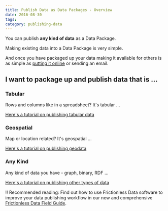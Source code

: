 ```yaml
---
title: Publish Data as Data Packages - Overview
date: 2016-08-30
tags:
category: publishing-data
---
```


You can publish **any kind of data** as a Data Package.

Making existing data into a Data Package is very simple.

And once you have packaged up your data making it available for others is as
simple as [putting it online][online] or sending an email.

[online]: /blog/2016/08/29/publish-online/

## I want to package up and publish data that is &hellip;

### Tabular

Rows and columns like in a spreadsheet? It's tabular &hellip;

[Here's a tutorial on publishing tabular data](/blog/2016/07/21/publish-tabular)

### Geospatial

Map or location related? It's geospatial &hellip;

[Here's a tutorial on publishing geodata](/blog/2016/04/30/publish-geo)

### Any Kind

Any kind of data you have - graph, binary, RDF &hellip;

[Here's a tutorial on publishing other types of data](/blog/2016/07/21/publish-any)

!! Recommended reading: Find out how to use Frictionless Data software to improve your data publishing workflow in our new and comprehensive [Frictionless Data Field Guide][field-guide].

[field-guide]: /data-package
